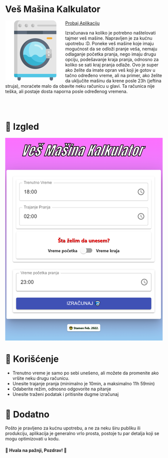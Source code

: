 # Veš Mašina Kalkulator
<img align="left" src="assets/logo192.png">

[Probaj Aplikaciju](GHPAGESLINK)

Izračunava na koliko je potrebno naštelovati tajmer veš mašine. Napravljen je za kućnu upotrebu :D. Poneke veš mašine koje imaju mogućnost da se odloži pranje veša, nemaju odlaganje početka pranja,
nego imaju drugu opciju, podešavanje kraja pranja, odnosno za koliko se sati kraj pranja odlaže.
Ovo je super ako želite da imate opran veš koji je gotov u tačno određeno vreme, ali na primer,
ako želite da uključite mašinu da krene posle 23h (jeftina struja), moraćete malo da obavite
neku računicu u glavi. Ta računica nije teška, ali postaje dosta naporna posle određenog vremena.

<br/>
<br/>

# 🎨 Izgled
![Slika](assets/Slika.png)

# 🧰 Korišćenje
* Trenutno vreme je samo po sebi unešeno, ali možete da promenite ako vršite neku drugu računicu.
* Unesite trajanje pranja (minimalno je 10min, a maksimalno 11h 59min)
* Odaberite režim, odnosno odgovorite na pitanje
* Unesite traženi podatak i pritisnite dugme izračunaj

# 🔌 Dodatno
Pošto je pravljeno za kućnu upotrebu, a ne za neku širu publiku ili produkciju, aplikacija je generalno
vrlo prosta, postoje tu par detalja koji se mogu optimizovati u kodu.

#### 👋 Hvala na pažnji, Pozdrav! 👋

